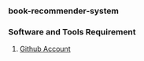 ### book-recommender-system

### Software and Tools Requirement
1. [Github Account](https://github.com)